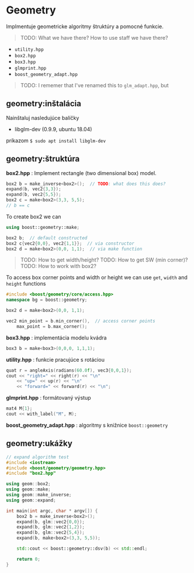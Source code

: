 # Geometry
Implmentuje geometricke algoritmy štruktúry a pomocné funkcie.

> TODO: What we have there? How to use staff we have there?

- `utility.hpp`
- `box2.hpp`
- `box3.hpp`
- `glmprint.hpp`
- `boost_geometry_adapt.hpp`

> TODO: I rememer that I've renamed this to `glm_adapt.hpp`, but

## geometry:inštalácia

Nainštaluj nasledujúce balíčky

* libglm-dev (0.9.9, ubuntu 18.04)

príkazom `$ sudo apt install libglm-dev`


## geometry:štruktúra

**box2.hpp** : Implement rectangle (two dimensional box) model.

```c++
box2 b = make_inverse<box2>();  // TODO: what does this does?
expand(b, vec2{3,3});
expand(b, vec2{5,5});
box2 c = make<box2>(3,3, 5,5);
// b == c
```

To create box2 we can
```cpp
using boost::geometry::make;

box2 b;  // default constructed
box2 c{vec2{0,0}, vec2{1,1}};  // via constructor
box2 d = make<box2>(0,0, 1,1);  // via make function
```

> TODO: How to get width/height?
> TODO: How to get SW (min corner)?
> TODO: How to work with box2?

To access box corner points and width or height we can use `get`, `width` and `height` functions

```cpp
#include <boost/geometry/core/access.hpp>
namespace bg = boost::geometry;

box2 d = make<box2>(0,0, 1,1);

vec2 min_point = b.min_corner(),  // access corner points
	max_point = b.max_corner();
```


**box3.hpp** : implementácia modelu kvádra

```c++
box3 b = make<box3>(0,0,0, 1,1,1);
```

**utility.hpp** : funkcie pracujúce s rotáciou

```c++
quat r = angleAxis(radians(60.0f), vec3{0,0,1});
cout << "right=" << right(r) << "\n"
	<< "up=" << up(r) << "\n"
	<< "forward=" << forward(r) << "\n";
```

**glmprint.hpp** : formátovaný výstup

```c++
mat4 M{1};
cout << with_label("M", M);
```

**boost_geometry_adapt.hpp** : algoritmy s knižnice `boost::geometry`


## geometry:ukážky

```c++
// expand algorithm test
#include <iostream>
#include <boost/geometry/geometry.hpp>
#include "box2.hpp"

using geom::box2;
using geom::make;
using geom::make_inverse;
using geom::expand;

int main(int argc, char * argv[]) {
	box2 b = make_inverse<box2>();
	expand(b, glm::vec2{0,0});
	expand(b, glm::vec2{1,2});
	expand(b, glm::vec2{5,4});
	expand(b, make<box2>(3,3, 5,5));

	std::cout << boost::geometry::dsv(b) << std::endl;

	return 0;
}
```
